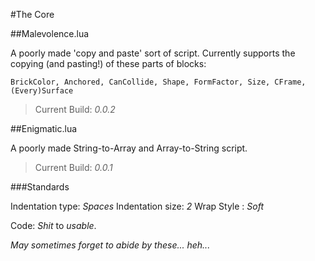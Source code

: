 #The Core

##Malevolence.lua

A poorly made 'copy and paste' sort of script.
Currently supports the copying (and pasting!) of these parts of blocks:

`BrickColor, Anchored, CanCollide, Shape, FormFactor, Size, CFrame, (Every)Surface`

> Current Build: *0.0.2*

##Enigmatic.lua

A poorly made String-to-Array and Array-to-String script.

> Current Build: *0.0.1*


###Standards

Indentation type: *Spaces*
Indentation size: *2*
Wrap Style      : *Soft*

Code: *Shit* to *usable*.

*May sometimes forget to abide by these... heh...*
